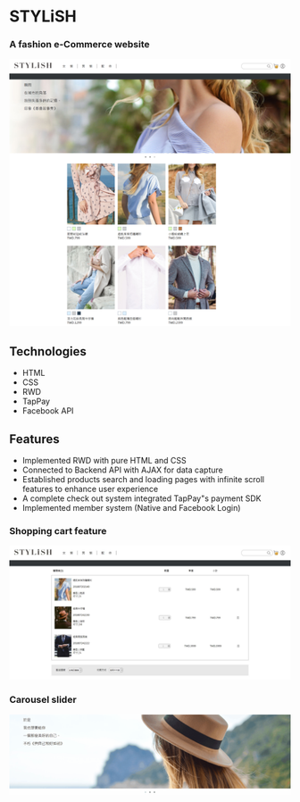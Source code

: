 # STYLiSH

### A fashion e-Commerce website
![](images/readme/index.png)

## Technologies
* HTML
* CSS
* RWD
* TapPay
* Facebook API

## Features
 * Implemented RWD with pure HTML and CSS
 * Connected to Backend API with AJAX for data capture
 * Established products search and loading pages with infinite scroll features to enhance user experience
 * A complete check out system integrated TapPay"s payment SDK
 * Implemented member system (Native and Facebook Login) 
 ### Shopping cart feature
![](images/readme/shoppingCart.jpg)
 ### Carousel slider
![](images/readme/slider.gif)
 
